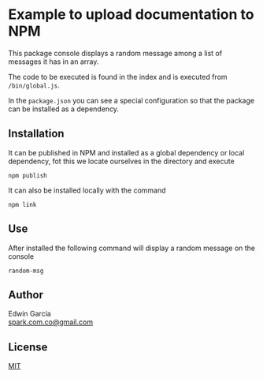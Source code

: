 # Example to upload documentation to NPM

This package console displays a random message among a list of messages it has in an array.

The code to be executed is found in the index and is executed from `/bin/global.js`.

In the `package.json` you can see a special configuration so that the package can be installed as a dependency.

## Installation

It can be published in NPM and installed as a global dependency or local dependency, fot this we locate ourselves in the directory and execute

```shell
npm publish
```

It can also be installed locally with the command

```shell
npm link
```

## Use

After installed the following command will display a random message on the console

```shell
random-msg
```

## Author

Edwin García  
spark.com.co@gmail.com

## License

[MIT](./LICENSE)